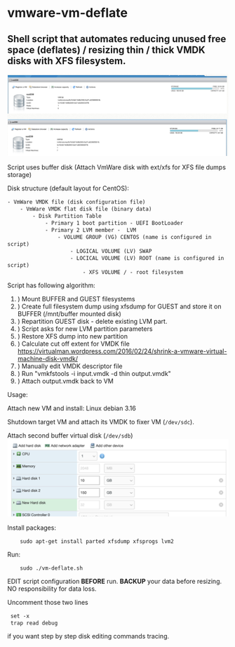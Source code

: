 # vmware-vm-deflate

## Shell script that automates reducing unused free space (deflates) / resizing thin / thick VMDK disks with XFS filesystem.
![Result of unused free space deflation](https://raw.githubusercontent.com/igor-podpalchenko/vmware-vm-deflate/master/result.png)

Script uses buffer disk (Attach VmWare disk with ext/xfs for XFS file dumps storage)

Disk structure (default layout for CentOS):

	- VmWare VMDK file (disk configuration file)
		- VmWare VMDK flat disk file (binary data)
			- Disk Partition Table
				- Primary 1 boot partition - UEFI BootLoader 
				- Primary 2 LVM member -  LVM
					- VOLUME GROUP (VG) CENTOS (name is configured in script)
						- LOGICAL VOLUME (LV) SWAP
						- LOCICAL VOLUME (LV) ROOT (name is configured in script)
							- XFS VOLUME / - root filesystem
              

Script has following algorithm:

 1.  ) Mount BUFFER and GUEST filesystems
 1.  ) Create full filesystem dump using xfsdump for GUEST and store it on BUFFER (/mnt/buffer mounted disk)
 1.  ) Repartition GUEST disk - delete existing LVM part.
 1.  ) Script asks for new LVM partition parameters
 1.  ) Restore XFS dump into new partition
 1.  ) Calculate cut off extent for VMDK file https://virtualman.wordpress.com/2016/02/24/shrink-a-vmware-virtual-machine-disk-vmdk/
 1.  ) Manually edit VMDK descriptor file
 1.  ) Run "vmkfstools -i input.vmdk -d thin output.vmdk"
 1.  ) Attach output.vmdk back to VM

Usage:

Attach new VM and install: Linux debian 3.16

Shutdown target VM and attach its VMDK to fixer VM (`/dev/sdc`).

Attach second buffer virtual disk (`/dev/sdb`)
![Attach ](https://raw.githubusercontent.com/igor-podpalchenko/vmware-vm-deflate/master/disks.png)

Install packages: 

```
	sudo apt-get install parted xfsdump xfsprogs lvm2
```

Run:

```
	sudo ./vm-deflate.sh
```

EDIT script configuration **BEFORE** run.
**BACKUP** your data before resizing.
NO responsibility for data loss.

Uncomment those two lines

     set -x
     trap read debug

if you want step by step disk editing commands tracing.
